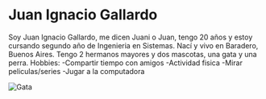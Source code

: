 # Juan Ignacio Gallardo
 
 Soy Juan Ignacio Gallardo, me dicen Juani o Juan, tengo 20 años y estoy cursando segundo año de Ingenieria en Sistemas.
 Nací y vivo en Baradero, Buenos Aires.
 Tengo 2 hermanos mayores y dos mascotas, una gata y una perra.
 Hobbies:
 -Compartir tiempo con amigos
 -Actividad fisica
 -Mirar peliculas/series
 -Jugar a la computadora
 
 
 ![Gata](https://user-images.githubusercontent.com/101837013/158902001-ef6ac112-48b5-4b68-ac5e-165af1594e02.jpg)

 
 
 
